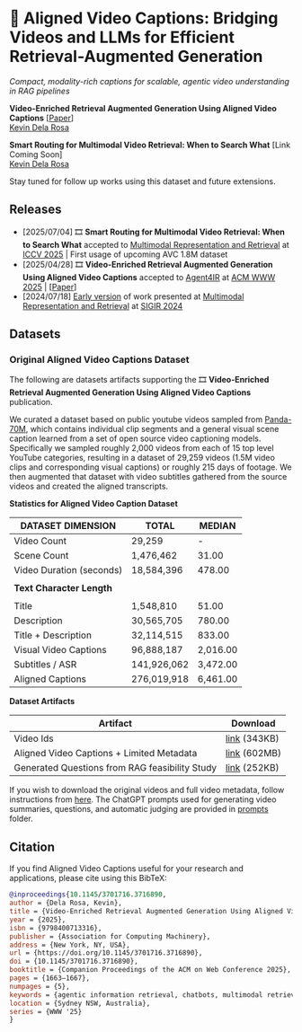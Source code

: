 # 🌉 Aligned Video Captions: Bridging Videos and LLMs for Efficient Retrieval-Augmented Generation

*Compact, modality-rich captions for scalable, agentic video understanding in RAG pipelines*

**Video-Enriched Retrieval Augmented Generation Using Aligned Video Captions** [[Paper](https://dl.acm.org/doi/10.1145/3701716.3716890)] <br>
[Kevin Dela Rosa](https://kevindelarosa.com/) [<img src="https://raw.githubusercontent.com/FortAwesome/Font-Awesome/6.x/svgs/brands/twitter.svg" width="14" height="14">](https://twitter.com/kdrwins) [<img src="https://raw.githubusercontent.com/FortAwesome/Font-Awesome/6.x/svgs/brands/linkedin-in.svg" width="14" height="14">](https://www.linkedin.com/in/kdrosa/) [<img src="https://raw.githubusercontent.com/FortAwesome/Font-Awesome/6.x/svgs/brands/github.svg" width="14" height="14">](https://github.com/kdr) [<img src="https://raw.githubusercontent.com/FortAwesome/Font-Awesome/6.x/svgs/solid/graduation-cap.svg" width="14" height="14">](https://scholar.google.com/citations?user=8Pc5MiUAAAAJ&hl=en)

**Smart Routing for Multimodal Video Retrieval: When to Search What** [Link Coming Soon] <br>
[Kevin Dela Rosa](https://kevindelarosa.com/) [<img src="https://raw.githubusercontent.com/FortAwesome/Font-Awesome/6.x/svgs/brands/twitter.svg" width="14" height="14">](https://twitter.com/kdrwins) [<img src="https://raw.githubusercontent.com/FortAwesome/Font-Awesome/6.x/svgs/brands/linkedin-in.svg" width="14" height="14">](https://www.linkedin.com/in/kdrosa/) [<img src="https://raw.githubusercontent.com/FortAwesome/Font-Awesome/6.x/svgs/brands/github.svg" width="14" height="14">](https://github.com/kdr) [<img src="https://raw.githubusercontent.com/FortAwesome/Font-Awesome/6.x/svgs/solid/graduation-cap.svg" width="14" height="14">](https://scholar.google.com/citations?user=8Pc5MiUAAAAJ&hl=en)

Stay tuned for follow up works using this dataset and future extensions.

## Releases

- [2025/07/04] 🎞️ **Smart Routing for Multimodal Video Retrieval: When to Search What** accepted to [Multimodal Representation and Retrieval](https://mrr-workshop.github.io) at [ICCV 2025](https://iccv.thecvf.com/Conferences/2025) | First usage of upcoming AVC 1.8M dataset
- [2025/04/28] 🎞️ **Video-Enriched Retrieval Augmented Generation Using Aligned Video Captions** accepted to [Agent4IR](https://sites.google.com/view/ai4ir/www-2025) at [ACM WWW 2025](https://www2025.thewebconf.org/) | [[Paper](https://dl.acm.org/doi/10.1145/3701716.3716890)]
- [2024/07/18] [Early version](https://docs.google.com/presentation/d/105fSXZY7yPy7c8Iyc-LYOnGAs2pOKdAUptzHSqj2s5g/edit?slide=id.p#slide=id.p) of work presented at [Multimodal Representation and Retrieval](https://mrr-workshop.github.io/2024/) at [SIGIR 2024](https://sigir-2024.github.io/index.html)

## Datasets

### Original Aligned Video Captions Dataset

The following are datasets artifacts supporting the 🎞️ **Video-Enriched Retrieval Augmented Generation Using Aligned Video Captions** publication.

We curated a dataset based on public youtube videos sampled from [Panda-70M](https://snap-research.github.io/Panda-70M/), which contains individual clip segments and a general visual scene caption learned from a set of open source video captioning models. Specifically we sampled roughly 2,000 videos from each of 15 top level YouTube categories, resulting in a dataset of 29,259 videos (1.5M video clips and corresponding visual captions) or roughly 215 days of footage. We then augmented that dataset with video subtitles gathered from the source videos and created the aligned transcripts.

**Statistics for Aligned Video Caption Dataset**

| **DATASET DIMENSION**     | **TOTAL**    | **MEDIAN**  |
|---------------------------|--------------|-------------|
| Video Count               | 29,259       | -           |
| Scene Count               | 1,476,462    | 31.00       |
| Video Duration (seconds)  | 18,584,396   | 478.00      |
|                           |              |             |
| **Text Character Length** |              |             |
|                           |              |             |
| Title                     | 1,548,810    | 51.00       |
| Description               | 30,565,705   | 780.00      |
| Title + Description       | 32,114,515   | 833.00      |
| Visual Video Captions     | 96,888,187   | 2,016.00    |
| Subtitles / ASR           | 141,926,062  | 3,472.00    |
| Aligned Captions          | 276,019,918  | 6,461.00    |

**Dataset Artifacts**

| Artifact                                       | Download                                                                                           |
|------------------------------------------------|----------------------------------------------------------------------------------------------------|
| Video Ids                                      | [link](https://drive.google.com/file/d/1L61XvG_dfBOHFl1gKhTb2SW_5f_3acF4/view?usp=sharing) (343KB) |
| Aligned Video Captions + Limited Metadata      | [link](https://drive.google.com/file/d/1tWLYMIRfge7l3oQ55Fyi8Q5toWxhGvby/view?usp=sharing) (602MB) |
| Generated Questions from RAG feasibility Study | [link](https://drive.google.com/file/d/1DsITfhk2AVOWnwOywGUKmP0gXWbDnOjq/view?usp=sharing) (252KB) |

If you wish to download the original videos and full video metadata, follow instructions from [here](https://github.com/snap-research/Panda-70M/tree/main/dataset_dataloading). The ChatGPT prompts used for generating video summaries, questions, and automatic judging are provided in [prompts](www2025/prompts/LLM_PROMPTS.xlsx) folder.


## Citation

If you find Aligned Video Captions useful for your research and applications, please cite using this BibTeX:

```bibtex
@inproceedings{10.1145/3701716.3716890,
author = {Dela Rosa, Kevin},
title = {Video-Enriched Retrieval Augmented Generation Using Aligned Video Captions},
year = {2025},
isbn = {9798400713316},
publisher = {Association for Computing Machinery},
address = {New York, NY, USA},
url = {https://doi.org/10.1145/3701716.3716890},
doi = {10.1145/3701716.3716890},
booktitle = {Companion Proceedings of the ACM on Web Conference 2025},
pages = {1663–1667},
numpages = {5},
keywords = {agentic information retrieval, chatbots, multimodal retrieval},
location = {Sydney NSW, Australia},
series = {WWW '25}
}
```

